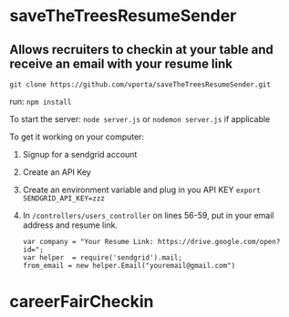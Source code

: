 # saveTheTreesResumeSender

## Allows recruiters to checkin at your table and receive an email with your resume link

`git clone https://github.com/vporta/saveTheTreesResumeSender.git`

run: `npm install`

To start the server: `node server.js` or `nodemon server.js` if applicable

To get it working on your computer:

1. Signup for a sendgrid account
2. Create an API Key
3. Create an environment variable and plug in you API KEY `export SENDGRID_API_KEY=zzz`
4. In `/controllers/users_controller` on lines 56-59, put in your email address and resume link.

      ```
      var company = "Your Resume Link: https://drive.google.com/open?id=";
      var helper  = require('sendgrid').mail;
      from_email = new helper.Email("youremail@gmail.com")
      ```





# careerFairCheckin

